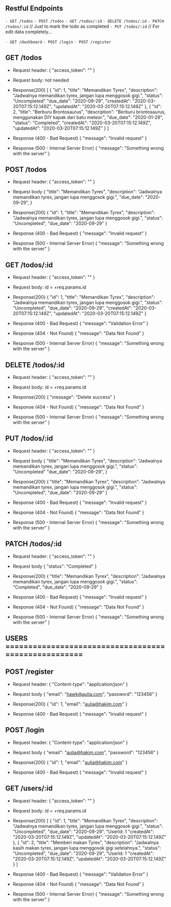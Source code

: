 ## Restful Endpoints
` - GET /todos `
` - POST /todos `
` - GET /todos/:id `
` - DELETE /todos/:id `
` - PATCH /todos/:id ` // Just to mark the todo as completed
` - PUT /todos/:id ` // For edit data completely...

` - GET /dashboard `
` - POST /login `
` - POST /register `


## GET /todos
- Request header:
{
    "access_token": "<your access token>"
}

- Request body:
not needed

- Response(200)
[
    {
        "id": 1,
        "title": "Memandikan Tyrex",
        "description": "Jadwalnya memandikan tyrex, jangan lupa menggosok gigi.",
        "status": "Uncompleted"
        "due_date": "2020-09-29",
        "createdAt": "2020-03-20T07:15:12.149Z",
        "updatedAt": "2020-03-20T07:15:12.149Z"
    },
    {
        "id": 2,
        "title": "Berburu Brontosaurus",
        "description": "Berburu brontosaurus, menggunakan DIY kapak dari batu meteor.",
        "due_date": "2020-01-29",
        "status": "Completed",
        "createdAt": "2020-03-20T07:15:12.149Z",
        "updatedAt": "2020-03-20T07:15:12.149Z"
    }
]
- Response (400 - Bad Request)
{
  "message": "Invalid request"
}
- Response (500 - Internal Server Error)
{
  "message": "Something wrong with the server"
}

## POST /todos
- Request header:
{
    "access_token": "<your access token>"
}

- Request body
    {
        "title": "Memandikan Tyrex",
        "description": "Jadwalnya memandikan tyrex, jangan lupa menggosok gigi.",
        "due_date": "2020-09-29",
    }

- Response(200)
    {
        "id": 1,
        "title": "Memandikan Tyrex",
        "description": "Jadwalnya memandikan tyrex, jangan lupa menggosok gigi.",
        "status": "Uncompleted",
        "due_date": "2020-09-29"
    }
- Response (400 - Bad Request)
{
  "message": "Invalid request"
}
- Response (500 - Internal Server Error)
{
  "message": "Something wrong with the server"
}


## GET /todos/:id
- Request header:
{
    "access_token": "<your access token>"
}

- Request body:
id = +req.params.id

- Response(200)
{
    "id": 1,
    "title": "Memandikan Tyrex",
    "description": "Jadwalnya memandikan tyrex, jangan lupa menggosok gigi.",
    "status": "Uncompleted",
    "due_date": "2020-09-29",
    "createdAt": "2020-03-20T07:15:12.149Z",
    "updatedAt": "2020-03-20T07:15:12.149Z"
}

- Response (400 - Bad Request)
{
  "message": "Validation Error"
}

- Response (404 - Not Found)
{
  "message": "Data Not Found"
}
- Response (500 - Internal Server Error)
{
  "message": "Something wrong with the server"
}

## DELETE /todos/:id
- Request header:
{
    "access_token": "<your access token>"
}

- Request body:
id = +req.params.id

- Response(200)
{ 
    "message": "Delete success"
}

- Response (404 - Not Found)
{
  "message": "Data Not Found"
}

- Response (500 - Internal Server Error)
{
  "message": "Something wrong with the server"
}


## PUT /todos/:id
- Request header:
{
    "access_token": "<your access token>"
}

- Request body
    {
        "title": "Memandikan Tyrex",
        "description": "Jadwalnya memandikan tyrex, jangan lupa menggosok gigi.",
        "status": "Uncompleted"
        "due_date": "2020-09-29",
    }

- Response(200)
    {
        "title": "Memandikan Tyrex",
        "description": "Jadwalnya memandikan tyrex, jangan lupa menggosok gigi.",
        "status": "Uncompleted",
        "due_date": "2020-09-29"
    }
- Response (400 - Bad Request)
{
  "message": "Invalid request"
}

- Response (404 - Not Found)
{
  "message": "Data Not Found"
}

- Response (500 - Internal Server Error)
{
  "message": "Something wrong with the server"
}


## PATCH /todos/:id
- Request header:
{
    "access_token": "<your access token>"
}

- Request body
    {
        "status": "Completed"
    }

- Response(200)
    {
        "title": "Memandikan Tyrex",
        "description": "Jadwalnya memandikan tyrex, jangan lupa menggosok gigi.",
        "status": "Completed",
        "due_date": "2020-09-29"
    }
- Response (400 - Bad Request)
{
  "message": "Invalid request"
}

- Response (404 - Not Found)
{
  "message": "Data Not Found"
}

- Response (500 - Internal Server Error)
{
  "message": "Something wrong with the server"
}



## USERS ====================================================

## POST /register
- Request header:
{
    "Content-type": "application/json"
}

- Request body
    {
        "email": "hawk@aulia.com",
        "password": "123456"
    }

- Response(200)
    {
        "id": 1,
        "email": "aulia@hakim.com"
    }

- Response (400 - Bad Request)
{
  "message": "Invalid request"
}

## POST /login
- Request header:
{
    "Content-type": "application/json"
}

- Request body
    {
        "email": "aulia@hakim.com",
        "password": "123456"
    }

- Response(200)
    {
        "id": 1,
        "email": "aulia@hakim.com"
    }

- Response (400 - Bad Request)
{
  "message": "Invalid request"
}

## GET /users/:id
- Request header:
{
    "access_token": "<your access token>"
}

- Request body:
id = +req.params.id

- Response(200)
[
  {
    "id": 1,
    "title": "Memandikan Tyrex",
    "description": "Jadwalnya memandikan tyrex, jangan lupa menggosok gigi.",
    "status": "Uncompleted",
    "due_date": "2020-09-29",
    "UserId: 1
    "createdAt": "2020-03-20T07:15:12.149Z",
    "updatedAt": "2020-03-20T07:15:12.149Z"
  },
  {
    "id": 2,
    "title": "Memberi makan Tyrex",
    "description": "Jadwalnya kasih makan tyrex, jangan lupa menggosok gigi setelahnya.",
    "status": "Uncompleted",
    "due_date": "2020-09-29",
    "UserId: 1
    "createdAt": "2020-03-20T07:15:12.149Z",
    "updatedAt": "2020-03-20T07:15:12.149Z"
  }
]

- Response (400 - Bad Request)
{
  "message": "Validation Error"
}

- Response (404 - Not Found)
{
  "message": "Data Not Found"
}
- Response (500 - Internal Server Error)
{
  "message": "Something wrong with the server"
}




